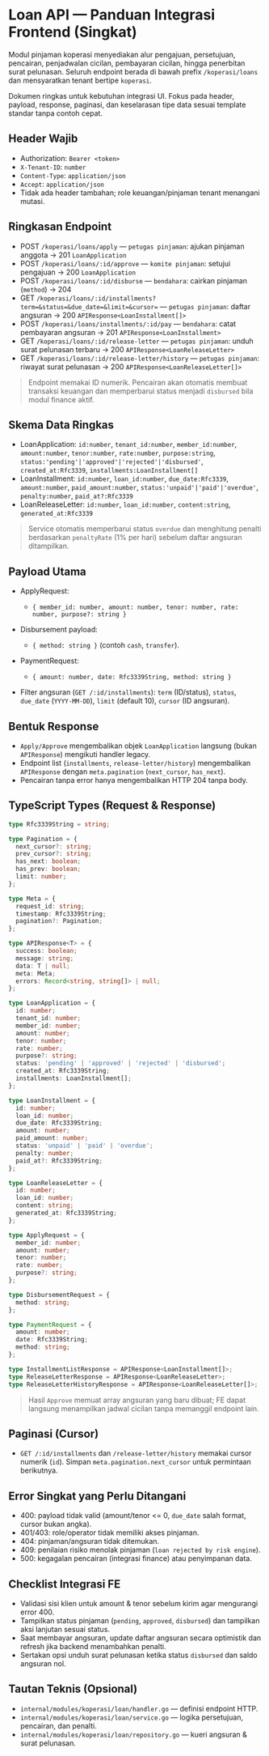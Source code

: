 # Loan API — Panduan Integrasi Frontend (Singkat)

Modul pinjaman koperasi menyediakan alur pengajuan, persetujuan, pencairan, penjadwalan cicilan, pembayaran cicilan, hingga penerbitan surat pelunasan. Seluruh endpoint berada di bawah prefix `/koperasi/loans` dan mensyaratkan tenant bertipe `koperasi`.

Dokumen ringkas untuk kebutuhan integrasi UI. Fokus pada header, payload, response, paginasi, dan keselarasan tipe data sesuai template standar tanpa contoh cepat.

## Header Wajib

- Authorization: `Bearer <token>`
- `X-Tenant-ID`: `number`
- `Content-Type`: `application/json`
- `Accept`: `application/json`
- Tidak ada header tambahan; role keuangan/pinjaman tenant menangani mutasi.

## Ringkasan Endpoint

- POST `/koperasi/loans/apply` — `petugas pinjaman`: ajukan pinjaman anggota → 201 `LoanApplication`
- POST `/koperasi/loans/:id/approve` — `komite pinjaman`: setujui pengajuan → 200 `LoanApplication`
- POST `/koperasi/loans/:id/disburse` — `bendahara`: cairkan pinjaman (`method`) → 204
- GET `/koperasi/loans/:id/installments?term=&status=&due_date=&limit=&cursor=` — `petugas pinjaman`: daftar angsuran → 200 `APIResponse<LoanInstallment[]>`
- POST `/koperasi/loans/installments/:id/pay` — `bendahara`: catat pembayaran angsuran → 201 `APIResponse<LoanInstallment>`
- GET `/koperasi/loans/:id/release-letter` — `petugas pinjaman`: unduh surat pelunasan terbaru → 200 `APIResponse<LoanReleaseLetter>`
- GET `/koperasi/loans/:id/release-letter/history` — `petugas pinjaman`: riwayat surat pelunasan → 200 `APIResponse<LoanReleaseLetter[]>`

> Endpoint memakai ID numerik. Pencairan akan otomatis membuat transaksi keuangan dan memperbarui status menjadi `disbursed` bila modul finance aktif.

## Skema Data Ringkas

- LoanApplication: `id:number`, `tenant_id:number`, `member_id:number`, `amount:number`, `tenor:number`, `rate:number`, `purpose:string`, `status:'pending'|'approved'|'rejected'|'disbursed'`, `created_at:Rfc3339`, `installments:LoanInstallment[]`
- LoanInstallment: `id:number`, `loan_id:number`, `due_date:Rfc3339`, `amount:number`, `paid_amount:number`, `status:'unpaid'|'paid'|'overdue'`, `penalty:number`, `paid_at?:Rfc3339`
- LoanReleaseLetter: `id:number`, `loan_id:number`, `content:string`, `generated_at:Rfc3339`

> Service otomatis memperbarui status `overdue` dan menghitung penalti berdasarkan `penaltyRate` (1% per hari) sebelum daftar angsuran ditampilkan.

## Payload Utama

- ApplyRequest:
  - `{ member_id: number, amount: number, tenor: number, rate: number, purpose?: string }`

- Disbursement payload:
  - `{ method: string }` (contoh `cash`, `transfer`).

- PaymentRequest:
  - `{ amount: number, date: Rfc3339String, method: string }`

- Filter angsuran (`GET /:id/installments`): `term` (ID/status), `status`, `due_date` (`YYYY-MM-DD`), `limit` (default 10), `cursor` (ID angsuran).

## Bentuk Response

- `Apply/Approve` mengembalikan objek `LoanApplication` langsung (bukan `APIResponse`) mengikuti handler legacy.
- Endpoint list (`installments`, `release-letter/history`) mengembalikan `APIResponse` dengan `meta.pagination` (`next_cursor`, `has_next`).
- Pencairan tanpa error hanya mengembalikan HTTP 204 tanpa body.

## TypeScript Types (Request & Response)

```ts
type Rfc3339String = string;

type Pagination = {
  next_cursor?: string;
  prev_cursor?: string;
  has_next: boolean;
  has_prev: boolean;
  limit: number;
};

type Meta = {
  request_id: string;
  timestamp: Rfc3339String;
  pagination?: Pagination;
};

type APIResponse<T> = {
  success: boolean;
  message: string;
  data: T | null;
  meta: Meta;
  errors: Record<string, string[]> | null;
};

type LoanApplication = {
  id: number;
  tenant_id: number;
  member_id: number;
  amount: number;
  tenor: number;
  rate: number;
  purpose?: string;
  status: 'pending' | 'approved' | 'rejected' | 'disbursed';
  created_at: Rfc3339String;
  installments: LoanInstallment[];
};

type LoanInstallment = {
  id: number;
  loan_id: number;
  due_date: Rfc3339String;
  amount: number;
  paid_amount: number;
  status: 'unpaid' | 'paid' | 'overdue';
  penalty: number;
  paid_at?: Rfc3339String;
};

type LoanReleaseLetter = {
  id: number;
  loan_id: number;
  content: string;
  generated_at: Rfc3339String;
};

type ApplyRequest = {
  member_id: number;
  amount: number;
  tenor: number;
  rate: number;
  purpose?: string;
};

type DisbursementRequest = {
  method: string;
};

type PaymentRequest = {
  amount: number;
  date: Rfc3339String;
  method: string;
};

type InstallmentListResponse = APIResponse<LoanInstallment[]>;
type ReleaseLetterResponse = APIResponse<LoanReleaseLetter>;
type ReleaseLetterHistoryResponse = APIResponse<LoanReleaseLetter[]>;
```

> Hasil `Approve` memuat array angsuran yang baru dibuat; FE dapat langsung menampilkan jadwal cicilan tanpa memanggil endpoint lain.

## Paginasi (Cursor)

- `GET /:id/installments` dan `/release-letter/history` memakai cursor numerik (`id`). Simpan `meta.pagination.next_cursor` untuk permintaan berikutnya.

## Error Singkat yang Perlu Ditangani

- 400: payload tidak valid (amount/tenor <= 0, `due_date` salah format, cursor bukan angka).
- 401/403: role/operator tidak memiliki akses pinjaman.
- 404: pinjaman/angsuran tidak ditemukan.
- 409: penilaian risiko menolak pinjaman (`loan rejected by risk engine`).
- 500: kegagalan pencairan (integrasi finance) atau penyimpanan data.

## Checklist Integrasi FE

- Validasi sisi klien untuk amount & tenor sebelum kirim agar mengurangi error 400.
- Tampilkan status pinjaman (`pending`, `approved`, `disbursed`) dan tampilkan aksi lanjutan sesuai status.
- Saat membayar angsuran, update daftar angsuran secara optimistik dan refresh jika backend menambahkan penalti.
- Sertakan opsi unduh surat pelunasan ketika status `disbursed` dan saldo angsuran nol.

## Tautan Teknis (Opsional)

- `internal/modules/koperasi/loan/handler.go` — definisi endpoint HTTP.
- `internal/modules/koperasi/loan/service.go` — logika persetujuan, pencairan, dan penalti.
- `internal/modules/koperasi/loan/repository.go` — kueri angsuran & surat pelunasan.
